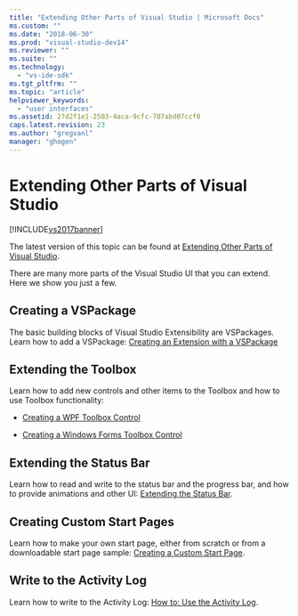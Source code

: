 ```yaml
---
title: "Extending Other Parts of Visual Studio | Microsoft Docs"
ms.custom: ""
ms.date: "2018-06-30"
ms.prod: "visual-studio-dev14"
ms.reviewer: ""
ms.suite: ""
ms.technology: 
  - "vs-ide-sdk"
ms.tgt_pltfrm: ""
ms.topic: "article"
helpviewer_keywords: 
  - "user interfaces"
ms.assetid: 27d2f1e1-2503-4aca-9cfc-707abd07ccf0
caps.latest.revision: 23
ms.author: "gregvanl"
manager: "ghogen"
---
```

# Extending Other Parts of Visual Studio
[!INCLUDE[vs2017banner](../includes/vs2017banner.md)]

The latest version of this topic can be found at [Extending Other Parts of Visual Studio](https://docs.microsoft.com/visualstudio/extensibility/extending-other-parts-of-visual-studio).  
  
There are many more parts of the Visual Studio UI that you can extend. Here we show you just a few.  
  
## Creating a VSPackage  
 The basic building blocks of Visual Studio Extensibility are VSPackages.  Learn how to add a VSPackage: [Creating an Extension with a VSPackage](../extensibility/creating-an-extension-with-a-vspackage.md)  
  
## Extending the Toolbox  
 Learn how to add new controls and other items to the Toolbox and how to use Toolbox functionality:  
  
-   [Creating a WPF Toolbox Control](../extensibility/creating-a-wpf-toolbox-control.md)  
  
-   [Creating a Windows Forms Toolbox Control](../extensibility/creating-a-windows-forms-toolbox-control.md)  
  
## Extending the Status Bar  
 Learn how to read and write to the status bar and the progress bar, and how to provide animations and other UI: [Extending the Status Bar](../extensibility/extending-the-status-bar.md).  
  
## Creating Custom Start Pages  
 Learn how to make your own start page, either from scratch or from a downloadable start page sample: [Creating a Custom Start Page](../extensibility/creating-a-custom-start-page.md).  
  
## Write to the Activity Log  
 Learn how to write to the Activity Log: [How to: Use the Activity Log](../extensibility/how-to-use-the-activity-log.md).

